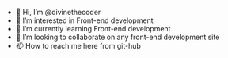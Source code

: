 - 👋 Hi, I’m @divinethecoder
- 👀 I’m interested in Front-end development
- 🌱 I’m currently learning Front-end development
- 💞️ I’m looking to collaborate on any front-end development site
- 📫 How to reach me here from git-hub

<!---
divinethecoder/divinethecoder is a ✨ special ✨ repository because its `README.md` (this file) appears on your GitHub profile.
You can click the Preview link to take a look at your changes.
--->

